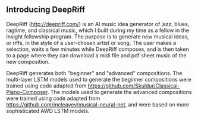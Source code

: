 ## Introducing DeepRiff

DeepRiff (http://deepriff.com/) is an AI music idea generator of jazz, blues, ragtime, and classical music, which I built 
during my time as a fellow in the Insight fellowship program. The purpose is to generate new musical ideas,
or riffs, in the style of a user-chosen artist or song. The user makes a selection, waits a few minutes while DeepRiff
composes, and is then taken to a page where they can download a midi file and pdf sheet music of the new composition. 

DeepRiff generates both "beginner" and "advanced" compositions. The multi-layer LSTM models used to generate the beginner compositions were
trained using code adapted from https://github.com/Skuldur/Classical-Piano-Composer. The models used to generate the 
advanced compositions were trained using code adapted from https://github.com/mcleavey/musical-neural-net, and were based on 
more sophisticated AWD LSTM models. 

